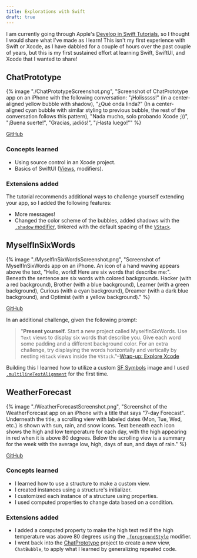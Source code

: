 ```yaml
---
title: Explorations with Swift
draft: true
---
```


I am currently going through Apple's [Develop in Swift Tutorials](https://developer.apple.com/tutorials/develop-in-swift), so I thought I would share what I've made as I learn! This isn't my first experience with Swift or Xcode, as I have dabbled for a couple of hours over the past couple of years, but this is my first sustained effort at learning Swift, SwiftUI, and Xcode that I wanted to share!

## ChatPrototype

{% image
    "./ChatPrototypeScreenshot.png",
    "Screenshot of ChatPrototype app on an iPhone with the following conversation: \"¡Holisssss!\" (in a center-aligned yellow bubble with shadow), \"¿Qué onda linda?\" (In a center-aligned cyan bubble with similar styling to previous bubble, the rest of the conversation follows this pattern), \"Nada mucho, solo probando Xcode ;))\", \"¡Buena suerte!\", \"Gracias, ¡adiós!\", \"¡Hasta luego!\""
%}

[GitHub](https://github.com/thatrobotdev/ChatPrototype)

### Concepts learned

- Using source control in an Xcode project.
- Basics of SwiftUI ([Views](https://developer.apple.com/documentation/swiftui/view), modifiers).

### Extensions added

The tutorial recommends additional ways to challenge yourself extending your app, so I added the following features:

- More messages!
- Changed the color scheme of the bubbles, added shadows with the [`.shadow` modifier](<https://developer.apple.com/documentation/swiftui/view/shadow(color:radius:x:y:)>), tinkered with the default spacing of the [`VStack`](https://developer.apple.com/documentation/swiftui/vstack).

## MyselfInSixWords

{% image
    "./MyselfInSixWordsScreenshot.png",
    "Screenshot of MyselfInSixWords app on an iPhone. An icon of a hand waving appears above the text, \"Hello, world! Here are six words that describe me:\". Beneath the sentence are six words with colored backgrounds. Hacker (with a red background), Brother (with a blue background), Learner (with a green background), Curious (with a cyan background), Dreamer (with a dark blue background), and Optimist (with a yellow background)."
%}

[GitHub](https://github.com/thatrobotdev/MyselfInSixWords)

In an additional challenge, given the following prompt:

> "**Present yourself.** Start a new project called MyselfInSixWords. Use `Text` views to display six words that describe you. Give each word some padding and a different background color. For an extra challenge, try displaying the words horizontally and vertically by nesting `HStack` views inside the `VStack`."–[Wrap-up: Explore Xcode](https://developer.apple.com/tutorials/develop-in-swift/explore-xcode-conclusion)

Building this I learned how to utilize a custom [SF Symbols](https://developer.apple.com/sf-symbols/) image and I used [`.multilineTextAlignment`](<https://developer.apple.com/documentation/swiftui/view/multilinetextalignment(_:)>) for the first time.

## WeatherForecast

{% image
    "./WeatherForecastScreenshot.png",
    "Screenshot of the WeatherForecast app on an iPhone with a title that says \"7-day Forecast\". Underneath the title, a scrolling view with labeled dates (Mon, Tue, Wed, etc.) is shown with sun, rain, and snow icons. Text beneath each icon shows the high and low temperature for each day, with the high appearing in red when it is above 80 degrees. Below the scrolling view is a summary for the week with the average low, high, days of sun, and days of rain."
%}

[GitHub](https://github.com/thatrobotdev/WeatherForecast)

### Concepts learned

- I learned how to use a structure to make a custom view.
- I created instances using a structure's initializer.
- I customized each instance of a structure using properties.
- I used computed properties to change data based on a condition.

### Extensions added

- I added a computed property to make the high text red if the high temperature was above 80 degrees using the [`.foregroundStyle`](<https://developer.apple.com/documentation/swiftui/text/foregroundstyle(_:)>) modifier.
- I went back into the [ChatPrototype](#chatprototype) project to create a new view, `ChatBubble`, to apply what I learned by generalizing repeated code.
